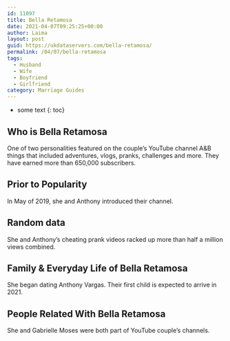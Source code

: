 ```yaml
---
id: 11097
title: Bella Retamosa
date: 2021-04-07T09:25:25+00:00
author: Laima
layout: post
guid: https://ukdataservers.com/bella-retamosa/
permalink: /04/07/bella-retamosa
tags:
  - Husband
  - Wife
  - Boyfriend
  - Girlfriend
category: Marriage Guides
---
```


* some text
{: toc}


## Who is Bella Retamosa
                  
                  
                  
One of two personalities featured on the couple&#8217;s YouTube channel A&B things that included adventures, vlogs, pranks, challenges and more. They have earned more than 650,000 subscribers.
                  
              
            
              
            
                
                
                
## Prior to Popularity
                  
                  
                  
In May of 2019, she and Anthony introduced their channel.  
                  
              
            
              
            
                
                
                
## Random data
                  
                  
                  
She and Anthony&#8217;s cheating prank videos racked up more than half a million views combined. 
                  
              
            
              
            
                
                
                
## Family & Everyday Life of Bella Retamosa
                  
                  
                  
She began dating Anthony Vargas. Their first child is expected to arrive in 2021.
                  
              
            
              
            
                
                
                
## People Related With Bella Retamosa
                  
                  
                  
She and Gabrielle Moses were both part of YouTube couple&#8217;s channels.
                  
              
            
              
            
                
              
            
              
              
            
            
              
            
          
          
          